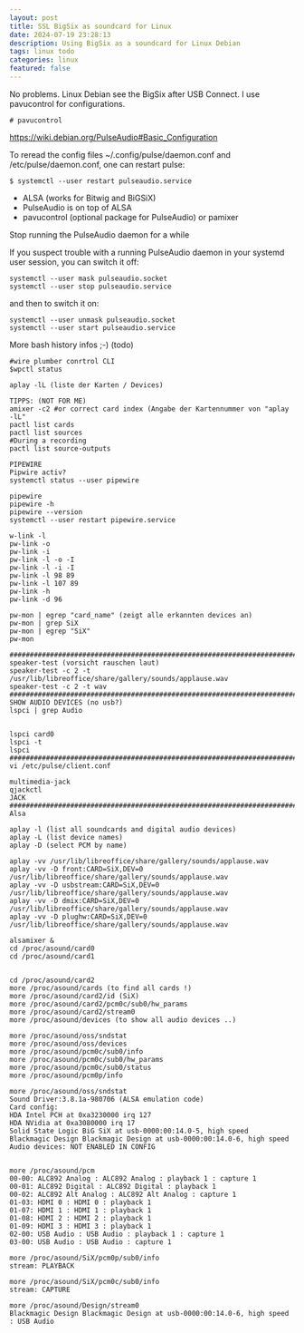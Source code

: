 ```yaml
---
layout: post
title: SSL BigSix as soundcard for Linux
date: 2024-07-19 23:28:13
description: Using BigSix as a soundcard for Linux Debian 
tags: linux todo
categories: linux
featured: false
---
```


No problems. Linux Debian see the BigSix after USB Connect. I use pavucontrol for configurations. 

````markup 
# pavucontrol 
````

<a href="https://wiki.debian.org/PulseAudio#Basic_Configuration">https://wiki.debian.org/PulseAudio#Basic_Configuration</a>

To reread the config files ~/.config/pulse/daemon.conf and /etc/pulse/daemon.conf, one can restart pulse:

````markup 
$ systemctl --user restart pulseaudio.service
````

- ALSA (works for Bitwig and BiGSiX)
- PulseAudio is on top of ALSA
- pavucontrol (optional package for PulseAudio) or pamixer

Stop running the PulseAudio daemon for a while

If you suspect trouble with a running PulseAudio daemon in your systemd user session, you can switch it off:

````markup 
systemctl --user mask pulseaudio.socket
systemctl --user stop pulseaudio.service
````

and then to switch it on:

````markup 
systemctl --user unmask pulseaudio.socket
systemctl --user start pulseaudio.service
````


More bash history infos ;-) (todo)
````markup
#wire plumber conrtrol CLI 
$wpctl status

aplay -lL (liste der Karten / Devices)

TIPPS: (NOT FOR ME)
amixer -c2 #or correct card index (Angabe der Kartennummer von "aplay -lL" 
pactl list cards
pactl list sources
#During a recording
pactl list source-outputs

PIPEWIRE
Pipwire activ?
systemctl status --user pipewire

pipewire
pipewire -h
pipewire --version
systemctl --user restart pipewire.service

w-link -l
pw-link -o
pw-link -i
pw-link -l -o -I
pw-link -l -i -I
pw-link -l 98 89
pw-link -l 107 89
pw-link -h
pw-link -d 96

pw-mon | egrep "card_name" (zeigt alle erkannten devices an)
pw-mon | grep SiX 
pw-mon | egrep "SiX"
pw-mon 

########################################################################
speaker-test (vorsicht rauschen laut)
speaker-test -c 2 -t /usr/lib/libreoffice/share/gallery/sounds/applause.wav
speaker-test -c 2 -t wav
########################################################################
SHOW AUDIO DEVICES (no usb?)
lspci | grep Audio 


lspci card0
lspci -t
lspci
########################################################################
vi /etc/pulse/client.conf

multimedia-jack
qjackctl
JACK
########################################################################
Alsa

aplay -l (list all soundcards and digital audio devices)
aplay -L (list device names)
aplay -D (select PCM by name)

aplay -vv /usr/lib/libreoffice/share/gallery/sounds/applause.wav
aplay -vv -D front:CARD=SiX,DEV=0 /usr/lib/libreoffice/share/gallery/sounds/applause.wav
aplay -vv -D usbstream:CARD=SiX,DEV=0 /usr/lib/libreoffice/share/gallery/sounds/applause.wav
aplay -vv -D dmix:CARD=SiX,DEV=0 /usr/lib/libreoffice/share/gallery/sounds/applause.wav
aplay -vv -D plughw:CARD=SiX,DEV=0 /usr/lib/libreoffice/share/gallery/sounds/applause.wav

alsamixer &
cd /proc/asound/card0
cd /proc/asound/card1


cd /proc/asound/card2
more /proc/asound/cards (to find all cards !)
more /proc/asound/card2/id (SiX)
more /proc/asound/card2/pcm0c/sub0/hw_params
more /proc/asound/card2/stream0
more /proc/asound/devices (to show all audio devices ..)

more /proc/asound/oss/sndstat 
more /proc/asound/oss/devices 
more /proc/asound/pcm0c/sub0/info 
more /proc/asound/pcm0c/sub0/hw_params 
more /proc/asound/pcm0c/sub0/status 
more /proc/asound/pcm0p/info 

more /proc/asound/oss/sndstat
Sound Driver:3.8.1a-980706 (ALSA emulation code)
Card config: 
HDA Intel PCH at 0xa3230000 irq 127
HDA NVidia at 0xa3080000 irq 17
Solid State Logic BiG SiX at usb-0000:00:14.0-5, high speed
Blackmagic Design Blackmagic Design at usb-0000:00:14.0-6, high speed
Audio devices: NOT ENABLED IN CONFIG


more /proc/asound/pcm
00-00: ALC892 Analog : ALC892 Analog : playback 1 : capture 1
00-01: ALC892 Digital : ALC892 Digital : playback 1
00-02: ALC892 Alt Analog : ALC892 Alt Analog : capture 1
01-03: HDMI 0 : HDMI 0 : playback 1
01-07: HDMI 1 : HDMI 1 : playback 1
01-08: HDMI 2 : HDMI 2 : playback 1
01-09: HDMI 3 : HDMI 3 : playback 1
02-00: USB Audio : USB Audio : playback 1 : capture 1
03-00: USB Audio : USB Audio : capture 1

more /proc/asound/SiX/pcm0p/sub0/info
stream: PLAYBACK

more /proc/asound/SiX/pcm0c/sub0/info
stream: CAPTURE

more /proc/asound/Design/stream0
Blackmagic Design Blackmagic Design at usb-0000:00:14.0-6, high speed : USB Audio

````

